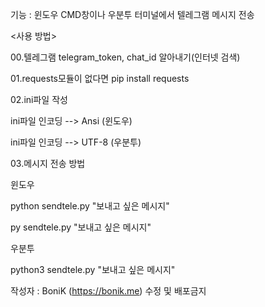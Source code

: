 기능 : 윈도우 CMD창이나 우분투 터미널에서 텔레그램 메시지 전송

<사용 방법>

00.텔레그램 telegram_token, chat_id 알아내기(인터넷 검색)

01.requests모듈이 없다면 pip install requests

02.ini파일 작성

   ini파일 인코딩 --> Ansi (윈도우)
   
   ini파일 인코딩 --> UTF-8 (우분투)
   
03.메시지 전송 방법

   윈도우
   
   python sendtele.py "보내고 싶은 메시지"
   
   py sendtele.py "보내고 싶은 메시지"
   
   우분투
   
   python3 sendtele.py "보내고 싶은 메시지"   
   

작성자 : BoniK (https://bonik.me) 수정 및 배포금지
